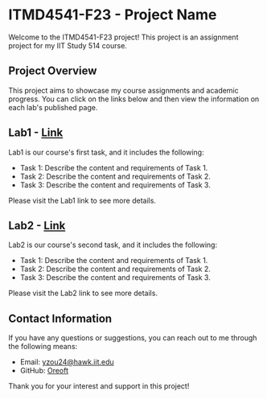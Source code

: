 # ITMD4541-F23 - Project Name

Welcome to the ITMD4541-F23 project! This project is an assignment project for my IIT Study 514 course.

## Project Overview

This project aims to showcase my course assignments and academic progress.
You can click on the links below and then view the information on each lab's published page.

## Lab1 - [Link](lab-1/index.html)

Lab1 is our course's first task, and it includes the following:
- Task 1: Describe the content and requirements of Task 1.
- Task 2: Describe the content and requirements of Task 2.
- Task 3: Describe the content and requirements of Task 3.

Please visit the Lab1 link to see more details.

## Lab2 - [Link](lab-2/index.html)

Lab2 is our course's second task, and it includes the following:
- Task 1: Describe the content and requirements of Task 1.
- Task 2: Describe the content and requirements of Task 2.
- Task 3: Describe the content and requirements of Task 3.

Please visit the Lab2 link to see more details.

## Contact Information

If you have any questions or suggestions, you can reach out to me through the following means:

- Email: yzou24@hawk.iit.edu
- GitHub: [Oreoft](https://github.com/oreoft)

Thank you for your interest and support in this project!
